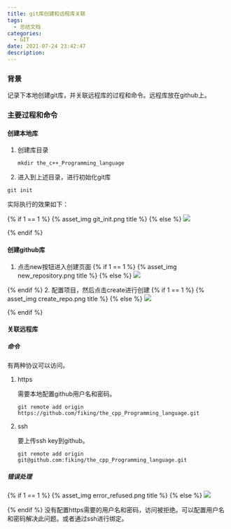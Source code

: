 ```yaml
---
title: git库创建和远程库关联
tags:
  - 总结文档
categories:
  - GIT
date: 2021-07-24 23:42:47
description: 
---
```


### 背景

  记录下本地创建git库，并关联远程库的过程和命令。远程库放在github上。

 <!-- more -->

### 主要过程和命令

#### 创建本地库

1. 创建库目录

   ```shell
   mkdir the_c++_Programming_language
   ```

2.  进入到上述目录，进行初始化git库

   ```
   git init
   ```

  实际执行的效果如下：

  {% if 1 == 1 %} 
      {% asset_img git_init.png title %}
  {% else %}
      ![](H:\Blogs\fiking\source\_posts\git库创建和远程库关联\git_init.png)

  {% endif %}

#### 创建github库

1. 点击new按钮进入创建页面
{% if 1 == 1 %} 
    {% asset_img new_repository.png title %}
{% else %}
    ![](H:\Blogs\fiking\source\_posts\git库创建和远程库关联\new_repository.png)

{% endif %}
2. 配置项目，然后点击create进行创建
{% if 1 == 1 %} 
    {% asset_img create_repo.png title %}
{% else %}
    ![](H:\Blogs\fiking\source\_posts\git库创建和远程库关联\create_repo.png)

{% endif %}

#### 关联远程库

##### 命令

  有两种协议可以访问。

1. https

   需要本地配置github用户名和密码。

   ```shell
   git remote add origin https://github.com/fiking/the_cpp_Programming_language.git
   ```

   

2. ssh

   要上传ssh key到github。

   ```shell
   git remote add origin git@github.com:fiking/the_cpp_Programming_language.git
   ```

##### 错误处理
{% if 1 == 1 %} 
    {% asset_img error_refused.png title %}
{% else %}
    ![](H:\Blogs\fiking\source\_posts\git库创建和远程库关联\error_refused.png)

{% endif %}
没有配置https需要的用户名和密码，访问被拒绝。可以配置用户名和密码解决此问题。或者通过ssh进行绑定。

